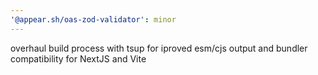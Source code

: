 ```yaml
---
'@appear.sh/oas-zod-validator': minor
---
```


overhaul build process with tsup for iproved esm/cjs output and bundler compatibility for NextJS and Vite
